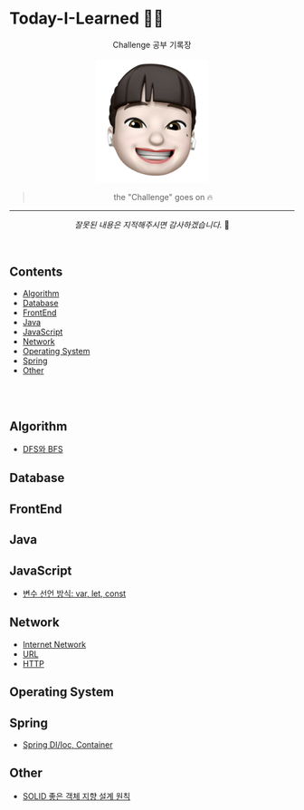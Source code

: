# Today-I-Learned 👩‍💻 

<div align='center'>
Challenge 공부 기록장  
<br/><br/>
<img src="https://github.com/ChaerinYu/Today-I-Learned/blob/main/img/profile.png" width="200px">

> the "Challenge" goes on 🔥

--- 

_잘못된 내용은 지적해주시면 감사하겠습니다._ 👏

</div>
<br/>

## Contents


- [Algorithm](#Algorithm)
- [Database](#Database)
- [FrontEnd](#FrontEnd)
- [Java](#Java)
- [JavaScript](#JavaScript)
- [Network](#Network)
- [Operating System](#OS)
- [Spring](#Spring)
- [Other](#Other)

<br/><br/>


## Algorithm
- [DFS와 BFS](Algorithm/DFS_and_BFS.md)
## Database
## FrontEnd
## Java
## JavaScript
- [변수 선언 방식: var, let, const](JavaScript/variable.md)
## Network
- [Internet Network](Network/Internet_Network.md)
- [URL](Network/url.md)
- [HTTP](Network/HTTP.md)
## Operating System
## Spring
- [Spring DI/Ioc, Container](Spring/Spring_DI_IoC.md)
## Other
- [SOLID 좋은 객체 지향 설계 원칙](Z_Others/SOLID.md)